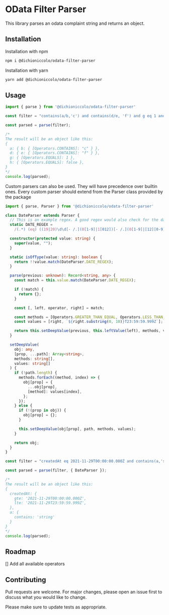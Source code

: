 # OData Filter Parser

This library parses an odata complaint string and returns an object.

## Installation

Installation with npm
```bash
npm i @dichioniccolo/odata-filter-parser
```

Installation with yarn
```bash
yarn add @dichioniccolo/odata-filter-parser
```

## Usage

```typescript
import { parse } from '@dichioniccolo/odata-filter-parser'

const filter = "contains(a/b,'c') and contains(d/e, 'f') and g eq 1 and h eq false";

const parsed = parse(filter);

/*
The result will be an object like this:
{
  a: { b: { [Operators.CONTAINS]: "c" } },
  d: { e: { [Operators.CONTAINS]: "f" } },
  g: { [Operators.EQUALS]: 1 },
  h: { [Operators.EQUALS]: false },
}
*/
console.log(parsed);
```

Custom parsers can also be used. They will have precedence over builtin ones.
Every custom parser should extend from the Parser class provided by the package
```typescript
import { parse, Parser } from '@dichioniccolo/odata-filter-parser'

class DateParser extends Parser {
  // This is an example regex. A good regex would also check for the date based on the month.
  static DATE_REGEX =
    /(.*) (eq) ((19|20)\d\d[- /.](0[1-9]|1[012])[- /.](0[1-9]|[12][0-9]|3[01])T\d{2}:\d{2}:\d{2}.\d{3}Z)/;

  constructor(protected value: string) {
    super(value, "");
  }

  static isOfType(value: string): boolean {
    return !!value.match(DateParser.DATE_REGEX);
  }

  parse(previous: unknown): Record<string, any> {
    const match = this.value.match(DateParser.DATE_REGEX);

    if (!match) {
      return {};
    }

    const [, left, operator, right] = match;

    const methods = [Operators.GREATER_THAN_EQUAL, Operators.LESS_THAN_EQUAL];
    const values = [right, `${right.substring(0, 10)}T23:59:59.999Z`];

    return this.setDeepValue(previous, this.leftValue(left), methods, values);
  }

  setDeepValue(
    obj: any,
    [prop, ...path]: Array<string>,
    methods: string[],
    values: string[]
  ) {
    if (!path.length) {
      methods.forEach((method, index) => {
        obj[prop] = {
          ...obj[prop],
          [method]: values[index],
        };
      });
    } else {
      if (!(prop in obj)) {
        obj[prop] = {};
      }

      this.setDeepValue(obj[prop], path, methods, values);
    }

    return obj;
  }
}

const filter = "createdAt eq 2021-11-29T00:00:00.000Z and contains(a,'string')";

const parsed = parse(filter, { DateParser });

/*
The result will be an object like this:
{
  createdAt: {
    gte: '2021-11-29T00:00:00.000Z',
    lte: '2021-11-29T23:59:59.999Z',
  },
  a: {
    contains: 'string'
  }
}
*/
console.log(parsed);
```

## Roadmap
[] Add all available operators

## Contributing
Pull requests are welcome. For major changes, please open an issue first to discuss what you would like to change.

Please make sure to update tests as appropriate.